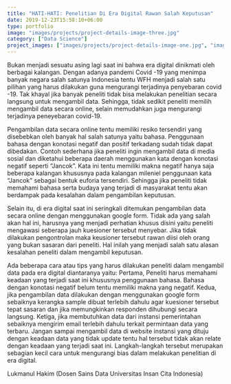 ```yaml
---
title: "HATI-HATI: Penelitian Di Era Digital Rawan Salah Keputusan"
date: 2019-12-23T15:58:10+06:00
type: portfolio
image: "images/projects/project-details-image-three.jpg"
category: ["Data Science"]
project_images: ["images/projects/project-details-image-one.jpg", "images/projects/project-details-image-two.jpg"]
---
```


Bukan menjadi sesuatu asing lagi saat ini bahwa era digital dinikmati oleh berbagai kalangan. Dengan adanya pandemi Covid -19 yang menimpa banyak negara salah satunya Indonesia tentu  WFH menjadi salah satu pilihan yang harus dilakukan guna mengurangi terjadinya penyebaran covid -19. Tak khayal jika banyak peneliti tidak bisa melakukan penelitian secara langsung untuk mengambil data. Sehingga, tidak sedikit peneliti memilih mengambil data secara online, selain memudahkan juga mengurangi terjadinya peneyebaran covid-19.

Pengambilan data secara online tentu memiliki resiko tersendiri yang disebebkan oleh banyak hal salah satunya yaitu bahasa. Penggunaan bahasa dengan konotasi negatif dan positif terkadang sudah tidak dapat dibedakan. Contoh sederhana jika peneliti ingin mengambil data di media sosial dan diketahui beberapa daerah menggunakan kata dengan konotasi negatif seperti “Jancok”. Kata ini tentu memiliki makna negatif hanya saja beberapa kalangan khususnya pada kalangan mileniel penggunaan kata “Jancok” sebagai bentuk euforia tersendiri. Sehingga jika peneliti tidak memahami bahasa serta budaya yang terjadi di masyarakat tentu akan berdampak pada kesalahan dalam pengambilan keputusan.

Selain itu, di era digital saat ini seringkali ditemukan pengambilan data secara online dengan menggunakan google form.  Tidak ada yang salah akan hal ini, harusnya yang menjadi perhatian khusus disini yaitu peneliti mengawasi seberapa jauh kuesioner tersebut menyebar. Jika tidak dilakukan pengontrolan maka  keusioner tersebut rawan diisi oleh orang yang bukan sasaran dari peneliti. Hal inilah yang menjadi salah satu alasan kesalahan peneliti dalam mengambil keputusan. 

Ada beberapa cara atau tips yang harus dilakukan peneliti dalam mengambil data pada era digital diantaranya yaitu: Pertama, Peneliti harus memahami keadaan yang terjadi saat ini khususnya penggunaan bahasa. Bahasa dengan konotasi negatif belum tentu memiliki makna yang negatif. Kedua, jika pengambilan data dilakukan dengan menggunakan google form sebaiknya kerangka sample dibuat terlebih dahulu agar kuesioner tersebut tepat sasaran dan jika memungkinkan responden dihubungi secara langsung. Ketiga, jika membutuhkan data dari instansi pemerintahan sebaiknya mengirim email terlebih dahulu terkait permintaan data yang terbaru. Jangan sampai mengambil data di website instansi yang dituju dengan keadaan data yang tidak update tentu hal tersebut tidak akan relate dengan keadaan yang terjadi saat ini. Langkah-langkah tersebut  merupakan sebagian kecil cara untuk mengurangi bias dalam melakukan penelitian di era digital.

Lukmanul Hakim (Dosen Sains Data Universitas Insan Cita Indonesia)

